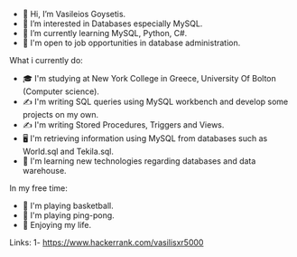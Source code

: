 - 👋 Hi, I’m Vasileios Goysetis.
- 👀 I’m interested in Databases especially MySQL.
- 🌱 I’m currently learning MySQL, Python, C#.
- 🚪 I'm open to job opportunities in database administration.


What i currently do:

- 🎓 I'm studying at New York College in Greece, University Of Bolton (Computer science).
- ✍️ I'm writing SQL queries using MySQL workbench and develop some projects on my own.
- ✍️ I'm writing Stored Procedures, Triggers and Views.
- 🖥️ I'm retrieving information using MySQL from databases such as World.sql and Tekila.sql.
- 📘  I'm learning new technologies regarding databases and data warehouse.

In my free time:
- 🏀 I'm playing basketball.
- 🏓 I'm playing ping-pong.
- 🌿 Enjoying my life.

Links:
1- https://www.hackerrank.com/vasilisxr5000
